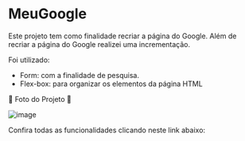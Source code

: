 # MeuGoogle

Este projeto tem como finalidade recriar a página do Google.
Além de recriar a página do Google realizei uma incrementação.

Foi utilizado:

- Form: com a finalidade de pesquisa.
- Flex-box: para organizar os elementos da página HTML

 📸 Foto do Projeto 📸
 
![image](https://user-images.githubusercontent.com/98600935/172882810-173198b7-8ff7-4e53-838a-916293a1964f.png)



Confira todas as funcionalidades clicando neste link abaixo:

